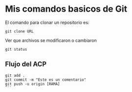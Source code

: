 # Mis comandos basicos de Git

El comando para clonar un repositorio es:

```
git clone URL
```

Ver que archivos se modificaron o cambiaron

```
git status
```

## Flujo del ACP

````
git add .
git commit -m "Este es un comentario"
git push -u origin [RAMA]
```